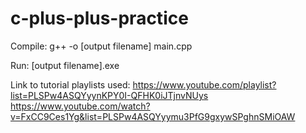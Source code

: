 # c-plus-plus-practice

Compile:
g++ -o [output filename] main.cpp

Run:
[output filename].exe

Link to tutorial playlists used:
https://www.youtube.com/playlist?list=PLSPw4ASQYyynKPY0I-QFHK0iJTjnvNUys
https://www.youtube.com/watch?v=FxCC9Ces1Yg&list=PLSPw4ASQYyymu3PfG9gxywSPghnSMiOAW
